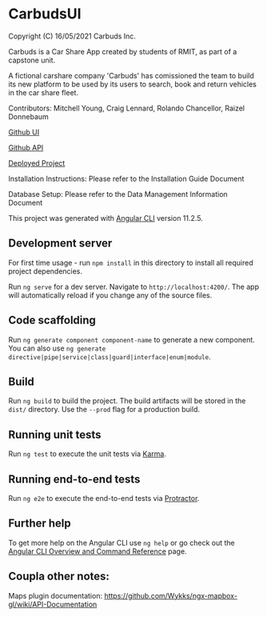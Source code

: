 # CarbudsUI
Copyright (C) 16/05/2021 Carbuds Inc.

Carbuds is a Car Share App created by students of RMIT, as part of a capstone unit.

A fictional carshare company 'Carbuds' has comissioned the team to build its new platform  to be used by its users 
to search, book and return vehicles in the car share fleet. 

Contributors: Mitchell Young, Craig Lennard, Rolando Chancellor, Raizel Donnebaum

[Github UI](https://github.com/bigroly/CPT331.Carbuds.UI)

[Github API](https://github.com/bigroly/Carbuds.Api)

[Deployed Project](https://master.d3d5gbstxclpbw.amplifyapp.com/login )

Installation Instructions: Please refer to the Installation Guide Document

Database Setup: Please refer to the Data Management Information Document

This project was generated with [Angular CLI](https://github.com/angular/angular-cli) version 11.2.5.

## Development server

For first time usage - run `npm install` in this directory to install all required project dependencies.

Run `ng serve` for a dev server. Navigate to `http://localhost:4200/`. The app will automatically reload if you change any of the source files.

## Code scaffolding

Run `ng generate component component-name` to generate a new component. You can also use `ng generate directive|pipe|service|class|guard|interface|enum|module`.

## Build

Run `ng build` to build the project. The build artifacts will be stored in the `dist/` directory. Use the `--prod` flag for a production build.

## Running unit tests

Run `ng test` to execute the unit tests via [Karma](https://karma-runner.github.io).

## Running end-to-end tests

Run `ng e2e` to execute the end-to-end tests via [Protractor](http://www.protractortest.org/).

## Further help

To get more help on the Angular CLI use `ng help` or go check out the [Angular CLI Overview and Command Reference](https://angular.io/cli) page.


## Coupla other notes:

Maps plugin documentation: https://github.com/Wykks/ngx-mapbox-gl/wiki/API-Documentation 

